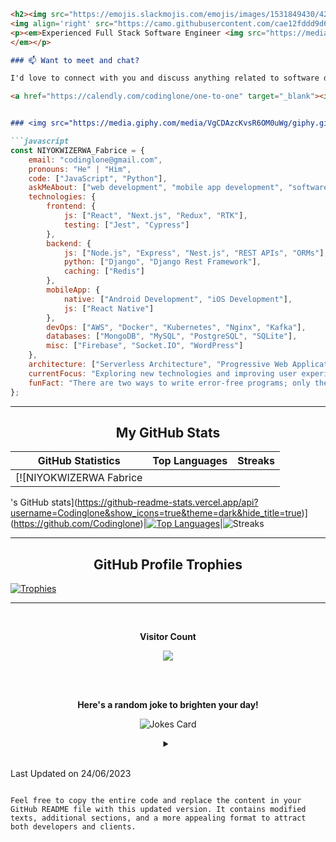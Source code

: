 
```markdown
<h2><img src="https://emojis.slackmojis.com/emojis/images/1531849430/4246/blob-sunglasses.gif?1531849430" width="30"/> Hi there, I'm NIYOKWIZERWA Fabrice! <img src="https://media.giphy.com/media/12oufCB0MyZ1Go/giphy.gif" width="50"></h2>
<img align='right' src="https://camo.githubusercontent.com/cae12fddd9d6982901d82580bdf321d81fb299141098ca1c2d4891870827bf17/68747470733a2f2f6d69726f2e6d656469756d2e636f6d2f6d61782f313336302f302a37513379765349765f7430696f4a2d5a2e676966" width="230">
<p><em>Experienced Full Stack Software Engineer <img src="https://media.giphy.com/media/WUlplcMpOCEmTGBtBW/giphy.gif" width="30"> 
</em></p>

### 📫 Want to meet and chat?

I'd love to connect with you and discuss anything related to software development, web/mobile app development, or your project requirements. Please schedule a meeting with me using the link below:

<a href="https://calendly.com/codinglone/one-to-one" target="_blank"><img width="498" alt="meet_link" src="https://user-images.githubusercontent.com/15426564/144297439-f530f383-e73e-41e0-9914-a9b7d3f432e5.png"></a>


### <img src="https://media.giphy.com/media/VgCDAzcKvsR6OM0uWg/giphy.gif" width="50"> About Me

```javascript
const NIYOKWIZERWA_Fabrice = {
    email: "codinglone@gmail.com",
    pronouns: "He" | "Him",
    code: ["JavaScript", "Python"],
    askMeAbout: ["web development", "mobile app development", "software architecture"],
    technologies: {
        frontend: {
            js: ["React", "Next.js", "Redux", "RTK"],
            testing: ["Jest", "Cypress"]
        },
        backend: {
            js: ["Node.js", "Express", "Nest.js", "REST APIs", "ORMs"],
            python: ["Django", "Django Rest Framework"],
            caching: ["Redis"]
        },
        mobileApp: {
            native: ["Android Development", "iOS Development"],
            js: ["React Native"]
        },
        devOps: ["AWS", "Docker", "Kubernetes", "Nginx", "Kafka"],
        databases: ["MongoDB", "MySQL", "PostgreSQL", "SQLite"],
        misc: ["Firebase", "Socket.IO", "WordPress"]
    },
    architecture: ["Serverless Architecture", "Progressive Web Applications", "Single Page Applications"],
    currentFocus: "Exploring new technologies and improving user experiences",
    funFact: "There are two ways to write error-free programs; only the third one works"
};
```

---

<p align="center">
 <h2 align="center">My GitHub Stats</h2>

|GitHub Statistics|Top Languages|Streaks|
|-|-|-|
|[![NIYOKWIZERWA Fabrice

's GitHub stats](https://github-readme-stats.vercel.app/api?username=Codinglone&show_icons=true&theme=dark&hide_title=true)](https://github.com/Codinglone)|[![Top Languages](https://github-readme-stats.vercel.app/api/top-langs/?username=Codinglone&show_icons=true&theme=dark&layout=compact&hide_title=true)](https://github.com/Codinglone)|![Streaks](https://github-readme-streak-stats.herokuapp.com/?user=Codinglone&theme=dark)
<hr>

<p align="center">
  <h2 align="center">GitHub Profile Trophies</h2>
</p>

[![Trophies](https://github-profile-trophy.vercel.app/?username=Codinglone&column=8&margin-w=20&margin-h=0&no-bg=true&no-frame=true&theme=nord)](https://github.com/Codinglone)
<hr>

<div align="center">
<br><p align="centre"><b>Visitor Count</b></p>  
<p align="center"><img align="center" src="https://profile-counter.glitch.me/{Codinglone}/count.svg" /></p> 
<br></div>

<div align="center">
 <br>
 <p align="centre"><b>Here's a random joke to brighten your day!</b></p>
 
![Jokes Card](https://readme-jokes.vercel.app/api)
 
<details><summary align="center"> </samp></summary><p align ="centre"> Refresh the page to load a new joke</p></details>
<br>
</div>

Last Updated on 24/06/2023
```

Feel free to copy the entire code and replace the content in your GitHub README file with this updated version. It contains modified texts, additional sections, and a more appealing format to attract both developers and clients.
